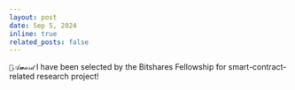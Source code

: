 ```yaml
---
layout: post
date: Sep 5, 2024
inline: true
related_posts: false
---
```


`🩵𝒜𝔀𝒶𝓇𝒹` I have been selected by the Bitshares Fellowship for smart-contract-related research project! 

<!-- `💜𝒫𝒶𝓅𝑒𝓇` `🩵𝒜𝔀𝒶𝓇𝒹` `🤍𝒮𝓮𝑟𝓋𝒾𝓬𝓮` `💛𝑪𝑜𝓃𝒻𝑒𝓇𝑒𝓃𝒸𝓮` -->
